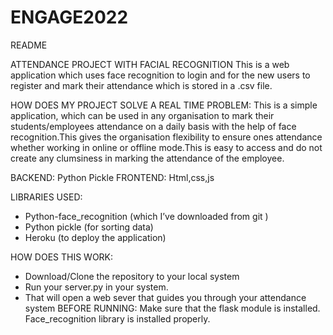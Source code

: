 # ENGAGE2022
README

ATTENDANCE PROJECT WITH FACIAL RECOGNITION
This is a web application which uses face recognition to login and for the new users to register and mark their attendance which is stored in a .csv file.

HOW DOES MY PROJECT SOLVE A REAL TIME PROBLEM:
This is a simple application, which can be used in any organisation to mark their students/employees attendance on a daily basis with the help of face recognition.This gives the organisation flexibility to ensure ones attendance whether working in online or offline mode.This is easy to access and do not create any clumsiness in marking the attendance of the employee.

BACKEND:
Python
Pickle
FRONTEND:
Html,css,js

LIBRARIES USED:
- Python-face_recognition (which I’ve downloaded from git )
- Python pickle (for sorting data)
- Heroku (to deploy the application)

HOW DOES THIS WORK:
- Download/Clone the repository to your local system
- Run your server.py in your system.
- That will open a web sever that guides you through your attendance system
BEFORE RUNNING:
Make sure that the flask module is installed.
Face_recognition library is installed properly.







